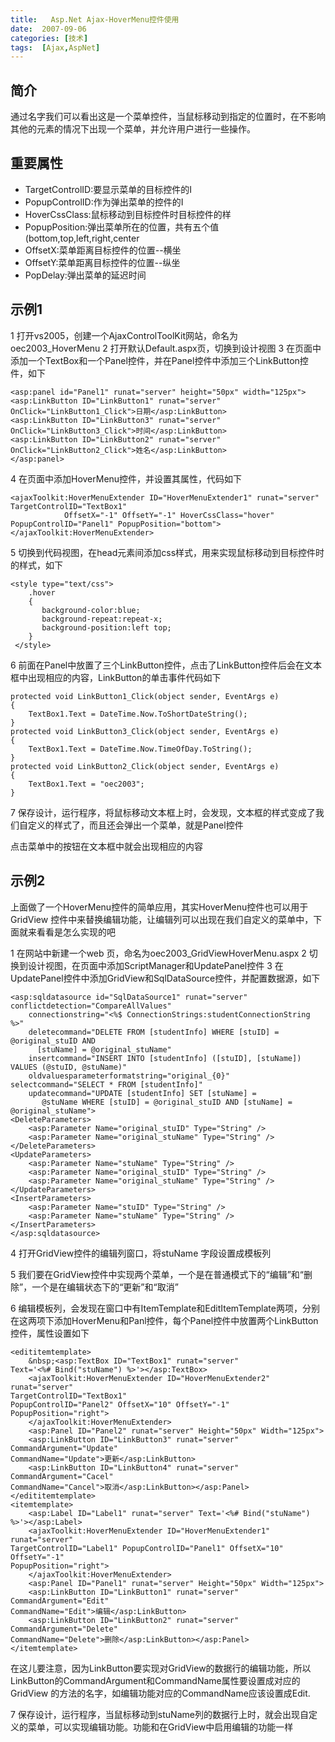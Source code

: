 ```yaml
---
title:   Asp.Net Ajax-HoverMenu控件使用
date:  2007-09-06
categories: [技术]
tags:  [Ajax,AspNet]
---
```


## 简介

通过名字我们可以看出这是一个菜单控件，当鼠标移动到指定的位置时，在不影响其他的元素的情况下出现一个菜单，并允许用户进行一些操作。
<!--more-->
## 重要属性

*   TargetControlID:要显示菜单的目标控件的I
*   PopupControlID:作为弹出菜单的控件的I
*   HoverCssClass:鼠标移动到目标控件时目标控件的样
*   PopupPosition:弹出菜单所在的位置，共有五个值(bottom,top,left,right,center
*   OffsetX:菜单距离目标控件的位置--横坐
*   OffsetY:菜单距离目标控件的位置--纵坐
*   PopDelay:弹出菜单的延迟时间

## 示例1

1 打开vs2005，创建一个AjaxControlToolKit网站，命名为oec2003_HoverMenu
2 打开默认Default.aspx页，切换到设计视图
3 在页面中添加一个TextBox和一个Panel控件，并在Panel控件中添加三个LinkButton控件，如下

```
<asp:panel id="Panel1" runat="server" height="50px" width="125px"> 
<asp:LinkButton ID="LinkButton1" runat="server" OnClick="LinkButton1_Click">日期</asp:LinkButton> 
<asp:LinkButton ID="LinkButton3" runat="server" OnClick="LinkButton3_Click">时间</asp:LinkButton>
<asp:LinkButton ID="LinkButton2" runat="server" OnClick="LinkButton2_Click">姓名</asp:LinkButton> 
</asp:panel>
```

4 在页面中添加HoverMenu控件，并设置其属性，代码如下

```
<ajaxToolkit:HoverMenuExtender ID="HoverMenuExtender1" runat="server" TargetControlID="TextBox1" 
            OffsetX="-1" OffsetY="-1" HoverCssClass="hover" PopupControlID="Panel1" PopupPosition="bottom">
</ajaxToolkit:HoverMenuExtender>
```

5 切换到代码视图，在head元素间添加css样式，用来实现鼠标移动到目标控件时的样式，如下

```
<style type="text/css">
    .hover
    {
       background-color:blue;
       background-repeat:repeat-x;
       background-position:left top;
    }
 </style>
```

6 前面在Panel中放置了三个LinkButton控件，点击了LinkButton控件后会在文本框中出现相应的内容，LinkButton的单击事件代码如下

```
protected void LinkButton1_Click(object sender, EventArgs e)
{
    TextBox1.Text = DateTime.Now.ToShortDateString();
}
protected void LinkButton3_Click(object sender, EventArgs e)
{
    TextBox1.Text = DateTime.Now.TimeOfDay.ToString();
}
protected void LinkButton2_Click(object sender, EventArgs e)
{
    TextBox1.Text = "oec2003";
}

```

7 保存设计，运行程序，将鼠标移动文本框上时，会发现，文本框的样式变成了我们自定义的样式了，而且还会弹出一个菜单，就是Panel控件

点击菜单中的按钮在文本框中就会出现相应的内容

## 示例2

上面做了一个HoverMenu控件的简单应用，其实HoverMenu控件也可以用于GridView 控件中来替换编辑功能，让编辑列可以出现在我们自定义的菜单中，下面就来看看是怎么实现的吧

1 在网站中新建一个web 页，命名为oec2003_GridViewHoverMenu.aspx
2 切换到设计视图，在页面中添加ScriptManager和UpdatePanel控件
3 在UpdatePanel控件中添加GridView和SqlDataSource控件，并配置数据源，如下

```
<asp:sqldatasource id="SqlDataSource1" runat="server" conflictdetection="CompareAllValues"
    connectionstring="<%$ ConnectionStrings:studentConnectionString %>" 
    deletecommand="DELETE FROM [studentInfo] WHERE [stuID] = @original_stuID AND 
      [stuName] = @original_stuName"
    insertcommand="INSERT INTO [studentInfo] ([stuID], [stuName]) VALUES (@stuID, @stuName)"
    oldvaluesparameterformatstring="original_{0}" selectcommand="SELECT * FROM [studentInfo]"
    updatecommand="UPDATE [studentInfo] SET [stuName] = 
       @stuName WHERE [stuID] = @original_stuID AND [stuName] = @original_stuName">
<DeleteParameters>
    <asp:Parameter Name="original_stuID" Type="String" />
    <asp:Parameter Name="original_stuName" Type="String" />
</DeleteParameters>
<UpdateParameters>
    <asp:Parameter Name="stuName" Type="String" />
    <asp:Parameter Name="original_stuID" Type="String" />
    <asp:Parameter Name="original_stuName" Type="String" />
</UpdateParameters>
<InsertParameters>
    <asp:Parameter Name="stuID" Type="String" />
    <asp:Parameter Name="stuName" Type="String" />
</InsertParameters>
</asp:sqldatasource>
```

4 打开GridView控件的编辑列窗口，将stuName 字段设置成模板列

5 我们要在GridView控件中实现两个菜单，一个是在普通模式下的“编辑”和“删除”，一个是在编辑状态下的“更新”和“取消”

6 编辑模板列，会发现在窗口中有ItemTemplate和EditItemTemplate两项，分别在这两项下添加HoverMenu和Panl控件，每个Panel控件中放置两个LinkButton控件，属性设置如下

```
<edititemtemplate>
    &nbsp;<asp:TextBox ID="TextBox1" runat="server" 
Text='<%# Bind("stuName") %>'></asp:TextBox>
    <ajaxToolkit:HoverMenuExtender ID="HoverMenuExtender2" runat="server" 
TargetControlID="TextBox1" 
PopupControlID="Panel2" OffsetX="10" OffsetY="-1" PopupPosition="right">
    </ajaxToolkit:HoverMenuExtender>
    <asp:Panel ID="Panel2" runat="server" Height="50px" Width="125px">
    <asp:LinkButton ID="LinkButton3" runat="server" CommandArgument="Update" 
CommandName="Update">更新</asp:LinkButton>
    <asp:LinkButton ID="LinkButton4" runat="server" CommandArgument="Cacel" 
CommandName="Cancel">取消</asp:LinkButton></asp:Panel>
</edititemtemplate>
<itemtemplate>
    <asp:Label ID="Label1" runat="server" Text='<%# Bind("stuName") %>'></asp:Label>
    <ajaxToolkit:HoverMenuExtender ID="HoverMenuExtender1" runat="server" 
TargetControlID="Label1" PopupControlID="Panel1" OffsetX="10" OffsetY="-1" 
PopupPosition="right">
    </ajaxToolkit:HoverMenuExtender>
    <asp:Panel ID="Panel1" runat="server" Height="50px" Width="125px">
    <asp:LinkButton ID="LinkButton1" runat="server" CommandArgument="Edit" 
CommandName="Edit">编辑</asp:LinkButton>
    <asp:LinkButton ID="LinkButton2" runat="server" CommandArgument="Delete" 
CommandName="Delete">删除</asp:LinkButton></asp:Panel>
</itemtemplate>
```

在这儿要注意，因为LinkButton要实现对GridView的数据行的编辑功能，所以LinkButton的CommandArgument和CommandName属性要设置成对应的GridView 的方法的名字，如编辑功能对应的CommandName应该设置成Edit.

7 保存设计，运行程序，当鼠标移动到stuName列的数据行上时，就会出现自定义的菜单，可以实现编辑功能。功能和在GridView中启用编辑的功能一样

